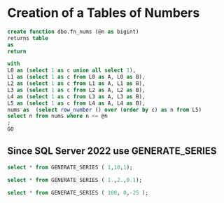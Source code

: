 # Creation of a Tables of Numbers

``` SQL
create function dbo.fn_nums (@n as bigint) 
returns table
as
return 

with
L0 as (select 1 as c union all select 1),
L1 as (select 1 as c from L0 as A, L0 as B),
L2 as (select 1 as c from L1 as A, L1 as B),
L3 as (select 1 as c from L2 as A, L2 as B),
L4 as (select 1 as c from L3 as A, L3 as B),
L5 as (select 1 as c from L4 as A, L4 as B),
nums as  (select row_number () over (order by c) as n from L5)
select n from nums where n <= @n
;
GO
```

## Since SQL Server 2022 use GENERATE_SERIES

``` SQL
select * from GENERATE_SERIES ( 1,10,1);

select * from GENERATE_SERIES ( 1.,2.,0.1);

select * from GENERATE_SERIES ( 100, 0,-25 );
```
